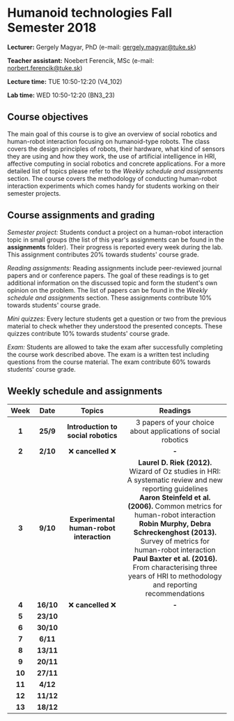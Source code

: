 # Humanoid technologies Fall Semester 2018

**Lecturer:** Gergely Magyar, PhD (e-mail: gergely.magyar@tuke.sk)

**Teacher assistant:** Noebert Ferencik, MSc (e-mail: norbert.ferencik@tuke.sk)

**Lecture time:** TUE 10:50-12:20 (V4_102)

**Lab time:** WED 10:50-12:20 (BN3_23)

## Course objectives ##

The main goal of this course is to give an overview of social robotics and human-robot interaction focusing on humanoid-type robots. The class covers the design principles of robots, their hardware, what kind of sensors they are using and how they work, the use of artificial intelligence in HRI, affective computing in social robotics and concrete applications. For a more detailed list of topics please refer to the *Weekly schedule and assignments* section. The course covers the methodology of conducting human-robot interaction experiments which comes handy for students working on their semester projects. 

## Course assignments and grading ##

*Semester project:* Students conduct a project on a human-robot interaction topic in small groups (the list of this year's assignments can be found in the **assignments** folder). Their progress is reported every week during the lab. This assignment contributes 20% towards students' course grade.

*Reading assignments:* Reading assignments include peer-reviewed journal papers and or conference papers. The goal of these readings is to get additional information on the discussed topic and form the student's own opinion on the problem. The list of papers can be found in the *Weekly schedule and assignments* section. These assignments contribute 10% towards students' course grade.

*Mini quizzes:* Every lecture students get a question or two from the previous material to check whether they understood the presented concepts. These quizzes contribute 10% towards students' course grade.

*Exam:* Students are allowed to take the exam after successfully completing the course work described above. The exam is a written test including questions from the course material. The exam contribute 60% towards students' course grade.

## Weekly schedule and assignments ##

| Week          | Date    | Topics | Readings |
| :-----------: |:-------:| :----: | :------: |
| **1**             | **25/9**    | **Introduction to social robotics**  | 3 papers of your choice about applications of social robotics        |
| **2**             | **2/10**    | :x: **cancelled** :x:     | **-**        |
| **3**             | **9/10**    | **Experimental human-robot interaction**     | **Laurel D. Riek (2012).** Wizard of Oz studies in HRI: A systematic review and new reporting guidelines   <br>**Aaron Steinfeld et al. (2006).** Common metrics for human-robot interaction <br>**Robin Murphy, Debra Schreckenghost (2013).** Survey of metrics for human-robot interaction <br>**Paul Baxter et al. (2016).** From characterising three years of HRI to methodology and reporting recommendations | 
| **4**             | **16/10**   | :x: **cancelled** :x:     | **-**        | 
| **5**             | **23/10**   |      |         | 
| **6**             | **30/10**   |      |         | 
| **7**             | **6/11**    |      |         | 
| **8**             | **13/11**   |      |         | 
| **9**             | **20/11**   |      |         | 
| **10**            | **27/11**   |      |         | 
| **11**            | **4/12**    |      |         | 
| **12**            | **11/12**   |      |         | 
| **13**            | **18/12**   |      |         | 

